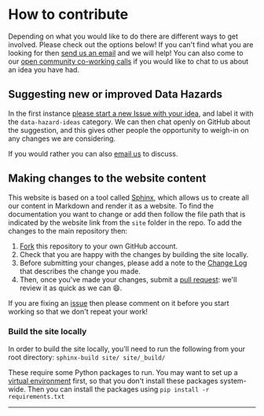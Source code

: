 # How to contribute

Depending on what you would like to do there are different ways to get involved. 
Please check out the options below!
If you can't find what you are looking for then [send us an email][dh-email] and we will help!
You can also come to our [open community co-working calls](../events/coworking) if you would like to chat to us about an idea you have had.


## Suggesting new or improved Data Hazards

In the first instance [please start a new Issue with your idea][issues], and label it with the `data-hazard-ideas` category.
We can then chat openly on GitHub about the suggestion, and this gives other people the opportunity to weigh-in on any changes we are considering. 

If you would rather you can also [email us][dh-email] to discuss.

## Making changes to the website content

This website is based on a tool called [Sphinx](https://www.sphinx-doc.org/en/master/), which allows us to create all our content in Markdown and render it as a website. 
To find the documentation you want to change or add then follow the file path that is indicated by the website link from the `site` folder in the repo. 
To add the changes to the main repository then:

1. [Fork](https://help.github.com/articles/fork-a-repo) this repository to your own GitHub account.  
2. Check that you are happy with the changes by building the site locally.  
3. Before submitting your changes, please add a note to the [Change Log](changelog) that describes the change you made.
4. Then, once you've made your changes, submit a [pull request](https://help.github.com/articles/creating-a-pull-request): we'll review it as quick as we can 😄.

If you are fixing an [issue][issues] then please comment on it before you start working so that we don't repeat your work! 

### Build the site locally

In order to build the site locally, you'll need to run the following from your root directory:
`sphinx-build site/ site/_build/` 

These require some Python packages to run. 
You may want to set up a [virtual environment](https://docs.python.org/3/library/venv.html) first, so that you don't install these packages system-wide.
Then you can install the packages using `pip install -r requirements.txt`

<!-- ## Adding slides
We try to keep all our slides for Data Hazards on our website.

The current process is:
1. (Optional) create slides in powerpoint, upload to Google drive (which will convert it to Google slides) + check formatting (alternatively, create in Google slides)
2. Create a new markdown web page.
2. Publish google slides `File -> Publish to the web -> Embed -> Small`
3. Copy and paste to new markdown web page.
3. Make viewable with link `Share -> Anyone on the internet with this link can view` 
4. Add link to markdown web page.

Recommendations for a process to create html slides that works with myst markdown extremely welcome!
-->

---
[issues]: https://github.com/very-good-science/data-hazards/issues
[dh-email]: mailto:data-hazards-project@bristol.ac.uk

